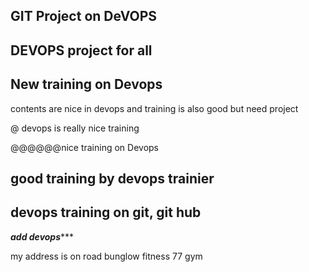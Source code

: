 ## GIT Project on DeVOPS

## DEVOPS project for all

## New training on Devops

contents are nice in devops and training is also good
but need project


@ devops is really nice training

@@@@@@nice training on Devops

## good training by devops trainier

## devops training on git, git hub

***************add devops******************

my address is on road bunglow
fitness 77 gym